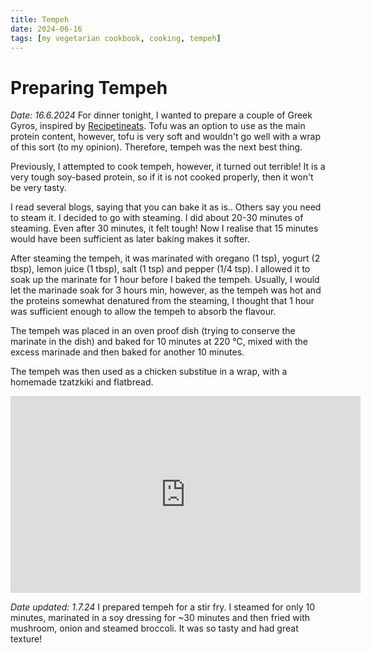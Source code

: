 ```yaml
---
title: Tempeh
date: 2024-06-16
tags: [my vegetarian cookbook, cooking, tempeh]
---
```

# Preparing Tempeh

*Date: 16.6.2024*
For dinner tonight, I wanted to prepare a couple of Greek Gyros, inspired by [Recipetineats](https://www.recipetineats.com/greek-chicken-gyros-with-tzatziki/#wprm-recipe-container-21826). Tofu was an option to use as the main protein content, however, tofu is very soft and wouldn't go well with a wrap of this sort (to my opinion). Therefore, tempeh was the next best thing.

Previously, I attempted to cook tempeh, however, it turned out terrible! It is a very tough soy-based protein, so if it is not cooked properly, then it won't be very tasty. 

I read several blogs, saying that you can bake it as is.. Others say you need to steam it. I decided to go with steaming. I did about 20-30 minutes of steaming. Even after 30 minutes, it felt tough! Now I realise that 15 minutes would have been sufficient as later baking makes it softer. 

After steaming the tempeh, it was marinated with oregano (1 tsp), yogurt (2 tbsp), lemon juice (1 tbsp), salt (1 tsp) and pepper (1/4 tsp). I allowed it to soak up the marinate for 1 hour before I baked the tempeh. Usually, I would let the marinade soak for 3 hours min, however, as the tempeh was hot and the proteins somewhat denatured from the steaming, I thought that 1 hour was sufficient enough to allow the tempeh to absorb the flavour.

The tempeh was placed in an oven proof dish (trying to conserve the marinate in the dish) and baked for 10 minutes at 220 °C, mixed with the excess marinade and then baked for another 10 minutes. 

The tempeh was then used as a chicken substitue in a wrap, with a homemade tzatzkiki and flatbread. 

<iframe width="560" height="315" src="https://www.youtube.com/embed/eHMIEHjhjxs?si=faVa6XkIVwEvP7TV" title="YouTube video player" frameborder="0" allow="accelerometer; autoplay; clipboard-write; encrypted-media; gyroscope; picture-in-picture; web-share" referrerpolicy="strict-origin-when-cross-origin" allowfullscreen></iframe>

*Date updated: 1.7.24*
I prepared tempeh for a stir fry. I steamed for only 10 minutes, marinated in a soy dressing for ~30 minutes and then fried with mushroom, onion and steamed broccoli. It was so tasty and had great texture!